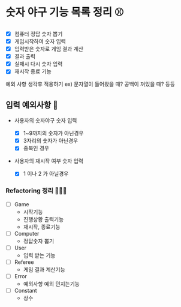 # 숫자 야구 기능 목록 정리 ⚾️

- [x] 컴퓨터 정답 숫자 뽑기
- [x] 게임시작하여 숫자 입력
- [x] 입력받은 숫자로 게임 결과 계산
- [x] 결과 출력
- [x] 실패시 다시 숫자 입력
- [x] 재시작 종료 기능

예외 사항 생각후 적용하기 ex) 문자열이 들어왔을 때? 공백이 껴있을 때? 등등

## 입력 예외사항 🚨

- 사용자의 숫자야구 숫자 입력

  - [x] 1~9까지의 숫자가 아닌경우
  - [x] 3자리의 숫자가 아닌경우
  - [x] 중복인 경우

- 사용자의 재시작 여부 숫자 입력
  - [x] 1 이나 2 가 아닐경우

### Refactoring 정리 💁🏻‍♂️

- [ ] Game
  - 시작기능
  - 진행상황 출력기능
  - 재시작, 종료기능
- [ ] Computer
  - 정답숫자 뽑기
- [ ] User
  - 입력 받는 기능
- [ ] Referee
  - 게임 결과 계산기능
- [ ] Error
  - 예외사항 예외 던지는기능
- [ ] Constant
  - 상수
